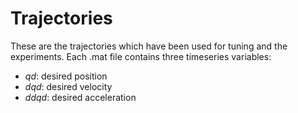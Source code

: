 # Trajectories
These are the trajectories which have been used for tuning and the experiments. Each .mat file contains three timeseries variables:

- *qd*: desired position
- *dqd*: desired velocity
- *ddqd*: desired acceleration
